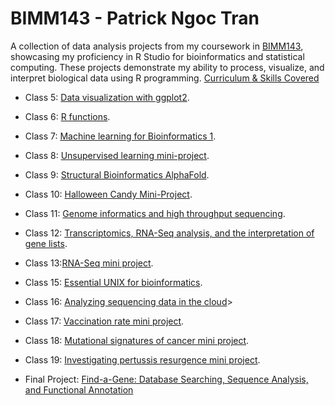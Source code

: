 # BIMM143 - Patrick Ngoc Tran

A collection of data analysis projects from my coursework in [BIMM143](https://bioboot.github.io/bimm143_W23/), showcasing my proficiency in R Studio for bioinformatics and statistical computing. These projects demonstrate my ability to process, visualize, and interpret biological data using R programming. [Curriculum & Skills Covered](https://github.com/patntran/bimm143_github/blob/main/BIMM%20143%20Course%20Scope.pdf)


- Class 5: [Data visualization with ggplot2](class05/class05.html).

- Class 6: [R functions](https://github.com/patntran/bimm143_github/blob/main/class06/class06/class06.pdf).

- Class 7: [Machine learning for Bioinformatics 1](https://github.com/patntran/bimm143_github/blob/main/class07/class07.pdf).

- Class 8: [Unsupervised learning mini-project](class08/class08.html).

- Class 9: [Structural Bioinformatics AlphaFold](class09/class09.html).

- Class 10: [Halloween Candy Mini-Project](class10/class10.html).

- Class 11: [Genome informatics and high throughput sequencing](https://github.com/patntran/bimm143_github/blob/main/class11/class11.pdf).

- Class 12: [Transcriptomics, RNA-Seq analysis, and the interpretation of gene lists](class12/class12.html).

- Class 13:[RNA-Seq mini project](https://github.com/patntran/bimm143_github/blob/main/class13/class13.pdf).

- Class 15: [Essential UNIX for bioinformatics](https://github.com/patntran/bimm143_github/blob/main/class15/HW8_unix_questions.pdf).

- Class 16: [Analyzing sequencing data in the cloud](https://github.com/patntran/bimm143_github/blob/main/class16/class16.pdf)>

- Class 17: [Vaccination rate mini project](https://github.com/patntran/bimm143_github/blob/main/class17/class17.md).

- Class 18: [Mutational signatures of cancer mini project](https://github.com/patntran/bimm143_github/blob/main/class18/class18.md).

- Class 19: [Investigating pertussis resurgence mini project](https://github.com/patntran/bimm143_github/blob/main/class19/class19.md).

- Final Project: [Find-a-Gene: Database Searching, Sequence Analysis, and Functional Annotation](https://github.com/patntran/bimm143_github/blob/main/Find-A-Gene/Find_A_Gene_Project_FINAL.pdf)




